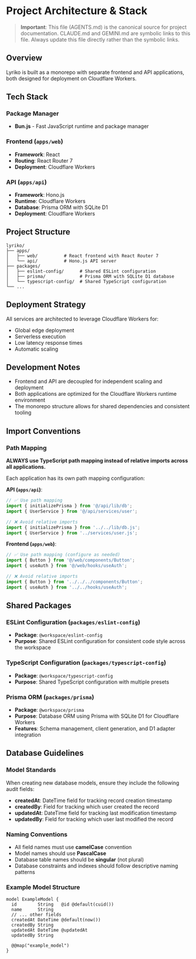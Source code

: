 # Project Architecture & Stack

> **Important**: This file (AGENTS.md) is the canonical source for project documentation. CLAUDE.md and GEMINI.md are symbolic links to this file. Always update this file directly rather than the symbolic links.

## Overview

Lyriko is built as a monorepo with separate frontend and API applications, both designed for deployment on Cloudflare Workers.

## Tech Stack

### Package Manager

- **Bun.js** - Fast JavaScript runtime and package manager

### Frontend (`apps/web`)

- **Framework**: React
- **Routing**: React Router 7
- **Deployment**: Cloudflare Workers

### API (`apps/api`)

- **Framework**: Hono.js
- **Runtime**: Cloudflare Workers
- **Database**: Prisma ORM with SQLite D1
- **Deployment**: Cloudflare Workers

## Project Structure

```
lyriko/
├── apps/
│   ├── web/          # React frontend with React Router 7
│   └── api/          # Hono.js API server
├── packages/
│   ├── eslint-config/      # Shared ESLint configuration
│   ├── prisma/             # Prisma ORM with SQLite D1 database
│   └── typescript-config/  # Shared TypeScript configuration
└── ...
```

## Deployment Strategy

All services are architected to leverage Cloudflare Workers for:

- Global edge deployment
- Serverless execution
- Low latency response times
- Automatic scaling

## Development Notes

- Frontend and API are decoupled for independent scaling and deployment
- Both applications are optimized for the Cloudflare Workers runtime environment
- The monorepo structure allows for shared dependencies and consistent tooling

## Import Conventions

### Path Mapping

**ALWAYS use TypeScript path mapping instead of relative imports across all applications.**

Each application has its own path mapping configuration:

**API (`apps/api`)**:

```typescript
// ✅ Use path mapping
import { initializePrisma } from '@/api/lib/db';
import { UserService } from '@/api/services/user';

// ❌ Avoid relative imports
import { initializePrisma } from '../../lib/db.js';
import { UserService } from '../services/user.js';
```

**Frontend (`apps/web`)**:

```typescript
// ✅ Use path mapping (configure as needed)
import { Button } from '@/web/components/Button';
import { useAuth } from '@/web/hooks/useAuth';

// ❌ Avoid relative imports
import { Button } from '../../../components/Button';
import { useAuth } from '../../hooks/useAuth';
```

## Shared Packages

### ESLint Configuration (`packages/eslint-config`)

- **Package**: `@workspace/eslint-config`
- **Purpose**: Shared ESLint configuration for consistent code style across the workspace

### TypeScript Configuration (`packages/typescript-config`)

- **Package**: `@workspace/typescript-config`
- **Purpose**: Shared TypeScript configuration with multiple presets

### Prisma ORM (`packages/prisma`)

- **Package**: `@workspace/prisma`
- **Purpose**: Database ORM using Prisma with SQLite D1 for Cloudflare Workers
- **Features**: Schema management, client generation, and D1 adapter integration

## Database Guidelines

### Model Standards

When creating new database models, ensure they include the following audit fields:

- **createdAt**: DateTime field for tracking record creation timestamp
- **createdBy**: Field for tracking which user created the record
- **updatedAt**: DateTime field for tracking last modification timestamp
- **updatedBy**: Field for tracking which user last modified the record

### Naming Conventions

- All field names must use **camelCase** convention
- Model names should use **PascalCase**
- Database table names should be **singular** (not plural)
- Database constraints and indexes should follow descriptive naming patterns

### Example Model Structure

```prisma
model ExampleModel {
  id        String   @id @default(cuid())
  name      String
  // ... other fields
  createdAt DateTime @default(now())
  createdBy String
  updatedAt DateTime @updatedAt
  updatedBy String

  @@map("example_model")
}
```
